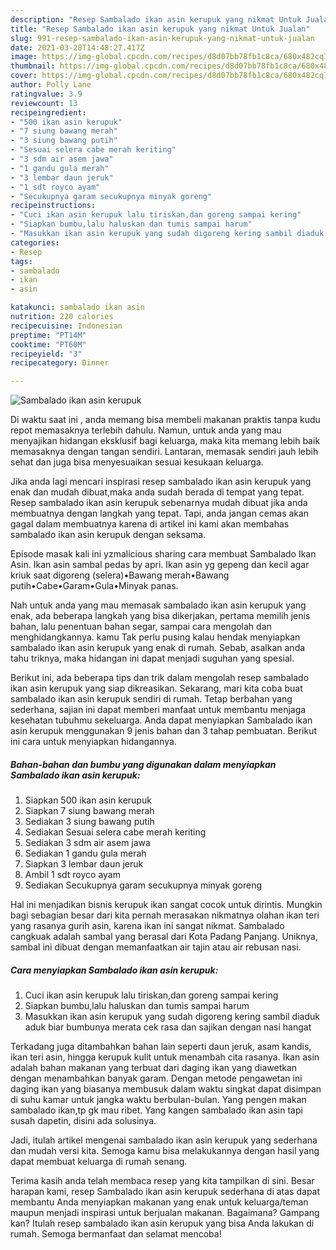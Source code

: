 ```yaml
---
description: "Resep Sambalado ikan asin kerupuk yang nikmat Untuk Jualan"
title: "Resep Sambalado ikan asin kerupuk yang nikmat Untuk Jualan"
slug: 991-resep-sambalado-ikan-asin-kerupuk-yang-nikmat-untuk-jualan
date: 2021-03-28T14:48:27.417Z
image: https://img-global.cpcdn.com/recipes/d8d07bb78fb1c8ca/680x482cq70/sambalado-ikan-asin-kerupuk-foto-resep-utama.jpg
thumbnail: https://img-global.cpcdn.com/recipes/d8d07bb78fb1c8ca/680x482cq70/sambalado-ikan-asin-kerupuk-foto-resep-utama.jpg
cover: https://img-global.cpcdn.com/recipes/d8d07bb78fb1c8ca/680x482cq70/sambalado-ikan-asin-kerupuk-foto-resep-utama.jpg
author: Polly Lane
ratingvalue: 3.9
reviewcount: 13
recipeingredient:
- "500 ikan asin kerupuk"
- "7 siung bawang merah"
- "3 siung bawang putih"
- "Sesuai selera cabe merah keriting"
- "3 sdm air asem jawa"
- "1 gandu gula merah"
- "3 lembar daun jeruk"
- "1 sdt royco ayam"
- "Secukupnya garam secukupnya minyak goreng"
recipeinstructions:
- "Cuci ikan asin kerupuk lalu tiriskan,dan goreng sampai kering"
- "Siapkan bumbu,lalu haluskan dan tumis sampai harum"
- "Masukkan ikan asin kerupuk yang sudah digoreng kering sambil diaduk aduk biar bumbunya merata cek rasa dan sajikan dengan nasi hangat"
categories:
- Resep
tags:
- sambalado
- ikan
- asin

katakunci: sambalado ikan asin 
nutrition: 220 calories
recipecuisine: Indonesian
preptime: "PT14M"
cooktime: "PT60M"
recipeyield: "3"
recipecategory: Dinner

---
```



![Sambalado ikan asin kerupuk](https://img-global.cpcdn.com/recipes/d8d07bb78fb1c8ca/680x482cq70/sambalado-ikan-asin-kerupuk-foto-resep-utama.jpg)

Di waktu  saat ini , anda memang bisa membeli makanan praktis tanpa kudu repot memasaknya terlebih dahulu. Namun, untuk anda yang mau menyajikan hidangan eksklusif bagi keluarga, maka kita memang lebih baik memasaknya dengan tangan sendiri. Lantaran, memasak sendiri jauh lebih sehat dan juga bisa menyesuaikan sesuai kesukaan keluarga.

Jika anda lagi mencari inspirasi resep sambalado ikan asin kerupuk yang enak dan mudah dibuat,maka anda sudah berada di tempat yang tepat. Resep sambalado ikan asin kerupuk  sebenarnya mudah dibuat jika anda membuatnya dengan langkah yang tepat. Tapi, anda jangan cemas akan gagal dalam membuatnya 
karena di artikel ini kami akan membahas sambalado ikan asin kerupuk dengan seksama.  

Episode masak kali ini yzmalicious sharing cara membuat Sambalado Ikan Asin. Ikan asin sambal pedas by apri. Ikan asin yg gepeng dan kecil agar kriuk saat digoreng (selera)•Bawang merah•Bawang putih•Cabe•Garam•Gula•Minyak panas.

Nah untuk anda yang mau memasak sambalado ikan asin kerupuk yang enak, ada beberapa langkah yang bisa dikerjakan, pertama memilih jenis bahan, lalu penentuan bahan segar, sampai cara mengolah dan menghidangkannya. kamu Tak perlu pusing kalau hendak menyiapkan sambalado ikan asin kerupuk yang enak di rumah. Sebab, asalkan anda  tahu triknya, maka hidangan ini dapat menjadi suguhan yang spesial.

Berikut ini, ada beberapa tips dan trik dalam mengolah resep sambalado ikan asin kerupuk yang siap dikreasikan. Sekarang, mari kita coba buat sambalado ikan asin kerupuk sendiri di rumah. Tetap berbahan yang sederhana, sajian ini dapat memberi manfaat untuk membantu menjaga kesehatan tubuhmu sekeluarga. Anda dapat menyiapkan Sambalado ikan asin kerupuk menggunakan 9 jenis bahan dan 3 tahap pembuatan. Berikut ini cara untuk menyiapkan hidangannya.

<!--inarticleads1-->

##### Bahan-bahan dan bumbu yang digunakan dalam menyiapkan Sambalado ikan asin kerupuk:

1. Siapkan 500 ikan asin kerupuk
1. Siapkan 7 siung bawang merah
1. Sediakan 3 siung bawang putih
1. Sediakan Sesuai selera cabe merah keriting
1. Sediakan 3 sdm air asem jawa
1. Sediakan 1 gandu gula merah
1. Siapkan 3 lembar daun jeruk
1. Ambil 1 sdt royco ayam
1. Sediakan Secukupnya garam secukupnya minyak goreng


Hal ini menjadikan bisnis kerupuk ikan sangat cocok untuk dirintis. Mungkin bagi sebagian besar dari kita pernah merasakan nikmatnya olahan ikan teri yang rasanya gurih asin, karena ikan ini sangat nikmat. Sambalado cangkuak adalah sambal yang berasal dari Kota Padang Panjang. Uniknya, sambal ini dibuat dengan memanfaatkan air tajin atau air rebusan nasi. 

<!--inarticleads2-->

##### Cara menyiapkan Sambalado ikan asin kerupuk:

1. Cuci ikan asin kerupuk lalu tiriskan,dan goreng sampai kering
1. Siapkan bumbu,lalu haluskan dan tumis sampai harum
1. Masukkan ikan asin kerupuk yang sudah digoreng kering sambil diaduk aduk biar bumbunya merata cek rasa dan sajikan dengan nasi hangat


Terkadang juga ditambahkan bahan lain seperti daun jeruk, asam kandis, ikan teri asin, hingga kerupuk kulit untuk menambah cita rasanya. Ikan asin adalah bahan makanan yang terbuat dari daging ikan yang diawetkan dengan menambahkan banyak garam. Dengan metode pengawetan ini daging ikan yang biasanya membusuk dalam waktu singkat dapat disimpan di suhu kamar untuk jangka waktu berbulan-bulan. Yang pengen makan sambalado ikan,tp gk mau ribet. Yang kangen sambalado ikan asin tapi susah dapetin, disini ada solusinya. 

Jadi, itulah artikel mengenai  sambalado ikan asin kerupuk  yang sederhana dan mudah versi kita. Semoga kamu bisa melakukannya dengan hasil yang dapat membuat keluarga di rumah senang. 

Terima kasih anda telah membaca resep yang kita tampilkan di sini. Besar harapan kami, resep  Sambalado ikan asin kerupuk sederhana di atas dapat membantu Anda menyiapkan makanan yang enak untuk keluarga/teman maupun menjadi inspirasi untuk berjualan makanan. Bagaimana? Gampang kan? Itulah resep sambalado ikan asin kerupuk yang bisa Anda lakukan di rumah. Semoga bermanfaat dan selamat mencoba!


